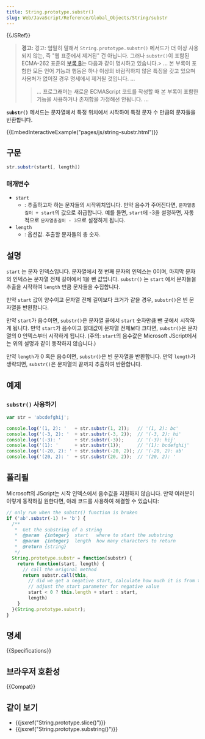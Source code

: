 ```yaml
---
title: String.prototype.substr()
slug: Web/JavaScript/Reference/Global_Objects/String/substr
---
```

{{JSRef}}

> **경고:** 경고: 엄밀히 말해서 `String.prototype.substr()` 메서드가 더 이상 사용되지 않는, 즉 "웹 표준에서 제거된" 건 아닙니다. 그러나 `substr()`이 포함된 ECMA-262 표준의 [부록 B](https://www.ecma-international.org/ecma-262/9.0/index.html#sec-additional-ecmascript-features-for-web-browsers)는 다음과 같이 명시하고 있습니다.> … 본 부록이 포함한 모든 언어 기능과 행동은 하나 이상의 바람직하지 않은 특징을 갖고 있으며 사용처가 없어질 경우 명세에서 제거될 것입니다. …
>
> > … 프로그래머는 새로운 ECMAScript 코드를 작성할 때 본 부록이 포함한 기능을 사용하거나 존재함을 가정해선 안됩니다. …

**`substr()`** 메서드는 문자열에서 특정 위치에서 시작하여 특정 문자 수 만큼의 문자들을 반환합니다.

{{EmbedInteractiveExample("pages/js/string-substr.html")}}

## 구문

```js
str.substr(start[, length])
```

### 매개변수

- `start`
  - : 추출하고자 하는 문자들의 시작위치입니다. 만약 음수가 주어진다면, `문자열총길이 + start`의 값으로 취급합니다. 예를 들면, `start`에 -3을 설정하면, 자동적으로 `문자열총길이 - 3`으로 설정하게 됩니다.
- `length`
  - : 옵션값. 추출할 문자들의 총 숫자.

## 설명

`start` 는 문자 인덱스입니다. 문자열에서 첫 번째 문자의 인덱스는 0이며, 마지막 문자의 인덱스는 문자열 전체 길이에서 1을 뺀 값입니다. `substr()` 는 `start` 에서 문자들을 추출을 시작하여 `length` 만큼 문자들을 수집합니다.

만약 `start` 값이 양수이고 문자열 전체 길이보다 크거가 같을 경우, `substr()`은 빈 문자열을 반환합니다.

만약 `start`가 음수이면, `substr()`은 문자열 끝에서 `start` 숫자만큼 뺀 곳에서 시작하게 됩니다. 만약 `start`가 음수이고 절대값이 문자열 전체보다 크다면, `substr()`은 문자열의 0 인덱스부터 시작하게 됩니다. (주의: `start`의 음수값은 Microsoft JScript에서는 위의 설명과 같이 동작하지 않습니다.)

만약 `length`가 0 혹은 음수이면, `substr()`은 빈 문자열을 반환합니다. 만약 `length`가 생략되면, `substr()`은 문자열의 끝까지 추출하여 반환합니다.

## 예제

### `substr()` 사용하기

```js
var str = 'abcdefghij';

console.log('(1, 2): '   + str.substr(1, 2));   // '(1, 2): bc'
console.log('(-3, 2): '  + str.substr(-3, 2));  // '(-3, 2): hi'
console.log('(-3): '     + str.substr(-3));     // '(-3): hij'
console.log('(1): '      + str.substr(1));      // '(1): bcdefghij'
console.log('(-20, 2): ' + str.substr(-20, 2)); // '(-20, 2): ab'
console.log('(20, 2): '  + str.substr(20, 2));  // '(20, 2): '
```

## 폴리필

Microsoft의 JScript는 시작 인덱스에서 음수값을 지원하지 않습니다. 만약 여러분이 이렇게 동작하길 원한다면, 아래 코드를 사용하여 해결할 수 있습니다:

```js
// only run when the substr() function is broken
if ('ab'.substr(-1) != 'b') {
  /**
   *  Get the substring of a string
   *  @param  {integer}  start   where to start the substring
   *  @param  {integer}  length  how many characters to return
   *  @return {string}
   */
  String.prototype.substr = function(substr) {
    return function(start, length) {
      // call the original method
      return substr.call(this,
        // did we get a negative start, calculate how much it is from the beginning of the string
        // adjust the start parameter for negative value
        start < 0 ? this.length + start : start,
        length)
    }
  }(String.prototype.substr);
}
```

## 명세

{{Specifications}}

## 브라우저 호환성

{{Compat}}

## 같이 보기

- {{jsxref("String.prototype.slice()")}}
- {{jsxref("String.prototype.substring()")}}
